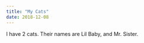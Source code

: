 ```yaml
---
title: "My Cats"
date: 2018-12-08
---
```


I have 2 cats. Their names are Lil Baby, and  Mr. Sister. 
